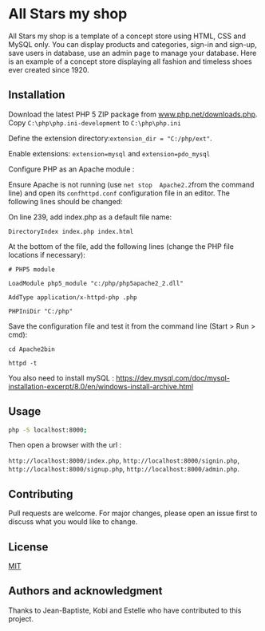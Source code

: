 # All Stars my shop

All Stars my shop is a template of a concept store using HTML, CSS and MySQL only. You can display products and categories, sign-in and sign-up, save users in database, use an admin page to manage your database. Here is an example of a concept store displaying all fashion and timeless shoes ever created since 1920. 

## Installation

Download the latest PHP 5 ZIP package from www.php.net/downloads.php.
Copy ```C:\php\php.ini-development``` to ```C:\php\php.ini```

Define the extension directory:```extension_dir = "C:/php/ext"```. 

Enable extensions: 
```extension=mysql``` and ```extension=pdo_mysql```

Configure PHP as an Apache module : 

Ensure Apache is not running (use ```net stop  Apache2.2```from the command line) and open its ```confhttpd.conf``` configuration file in an editor. The following lines should be changed:

On line 239, add index.php as a default file name:

```DirectoryIndex index.php index.html```

At the bottom of the file, add the following lines (change the PHP file locations if necessary):

```# PHP5 module```

```LoadModule php5_module "c:/php/php5apache2_2.dll"```

```AddType application/x-httpd-php .php```

```PHPIniDir "C:/php"```

Save the configuration file and test it from the command line (Start > Run > cmd):

```cd Apache2bin```

```httpd -t```

You also need to install mySQL : https://dev.mysql.com/doc/mysql-installation-excerpt/8.0/en/windows-install-archive.html
## Usage

```bash
php -S localhost:8000;
```
Then open a browser with the url :

```http://localhost:8000/index.php```, ```http://localhost:8000/signin.php```, ```http://localhost:8000/signup.php```, ```http://localhost:8000/admin.php```. 

## Contributing
Pull requests are welcome. For major changes, please open an issue first to discuss what you would like to change.

## License
[MIT](https://choosealicense.com/licenses/mit/)

## Authors and acknowledgment
Thanks to Jean-Baptiste, Kobi and Estelle who have contributed to this project. 
